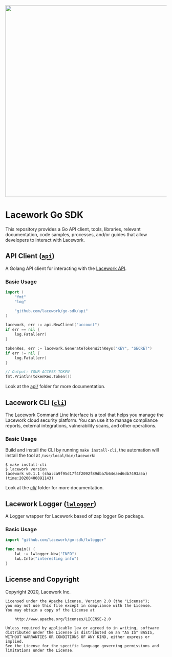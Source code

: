 <img src="https://techally-content.s3-us-west-1.amazonaws.com/public-content/lacework_logo_full.png" width="600">

# Lacework Go SDK

This repository provides a Go API client, tools, libraries, relevant documentation, code
samples, processes, and/or guides that allow developers to interact with Lacework.

## API Client ([`api`](api/))

A Golang API client for interacting with the [Lacework API](https://support.lacework.com/hc/en-us/categories/360002496114-Lacework-API-).

### Basic Usage
```go
import (
	"fmt"
	"log"

	"github.com/lacework/go-sdk/api"
)

lacework, err := api.NewClient("account")
if err == nil {
	log.Fatal(err)
}

tokenRes, err := lacework.GenerateTokenWithKeys("KEY", "SECRET")
if err != nil {
	log.Fatal(err)
}

// Output: YOUR-ACCESS-TOKEN
fmt.Println(tokenRes.Token())
```
Look at the [api/](api/) folder for more documentation.

## Lacework CLI ([`cli`](cli/))

The Lacework Command Line Interface is a tool that helps you manage the
Lacework cloud security platform. You can use it to manage compliance
reports, external integrations, vulnerability scans, and other operations.

### Basic Usage

Build and install the CLI by running `make install-cli`, the automation will
install the tool at `/usr/local/bin/lacework`:
```
$ make install-cli
$ lacework version
lacework v0.1.1 (sha:ca9f95d17f4f2092f89dba7b64eaed6db7493a5a) (time:20200406091143)
```
Look at the [cli/](cli/) folder for more documentation.

## Lacework Logger ([`lwlogger`](lwlogger/))

A Logger wrapper for Lacework based of zap logger Go package.

### Basic Usage
```go
import "github.com/lacework/go-sdk/lwlogger"

func main() {
	lwL := lwlogger.New("INFO")
	lwL.Info("interesting info")
}
```

## License and Copyright

Copyright 2020, Lacework Inc.

```
Licensed under the Apache License, Version 2.0 (the "License");
you may not use this file except in compliance with the License.
You may obtain a copy of the License at

    http://www.apache.org/licenses/LICENSE-2.0

Unless required by applicable law or agreed to in writing, software
distributed under the License is distributed on an "AS IS" BASIS,
WITHOUT WARRANTIES OR CONDITIONS OF ANY KIND, either express or implied.
See the License for the specific language governing permissions and
limitations under the License.
```
